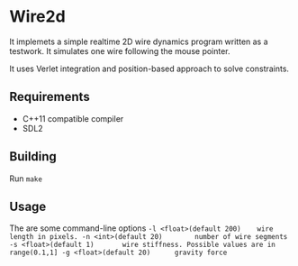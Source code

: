 # Wire2d

It implemets a simple realtime 2D wire dynamics program written as a testwork. It simulates one wire following the mouse pointer.

It uses Verlet integration and position-based approach to solve constraints.

## Requirements
* C++11 compatible compiler
* SDL2

## Building
Run `make`

## Usage
The are some command-line options
`-l <float>(default 200)	wire length in pixels.
-n <int>(default 20)		number of wire segments
-s <float>(default 1)		wire stiffness. Possible values are in range(0.1,1]
-g <float>(default 20)		gravity force`
